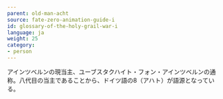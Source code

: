 ```yaml
---
parent: old-man-acht
source: fate-zero-animation-guide-i
id: glossary-of-the-holy-grail-war-i
language: ja
weight: 25
category:
- person
---
```


アインツベルンの現当主、ユーブスタクハイト・フォン・アインツベルンの通称。八代目の当主であることから、ドイツ語の8（アハト）が語源となっている。
